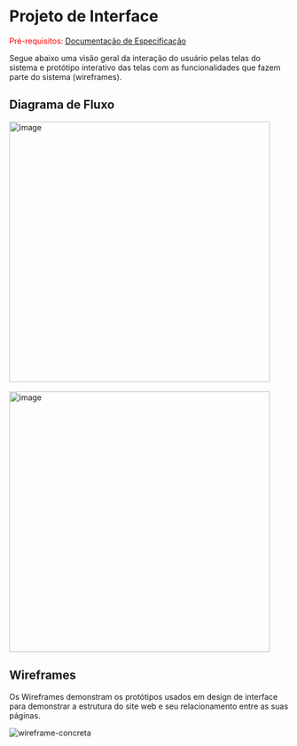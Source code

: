 
# Projeto de Interface

<span style="color:red">Pré-requisitos: <a href="2-Especificação do Projeto.md"> Documentação de Especificação</a></span>

Segue abaixo uma visão geral da interação do usuário pelas telas do sistema e protótipo interativo das telas com as funcionalidades que fazem parte do sistema (wireframes).

## Diagrama de Fluxo

<img width="470" alt="image" src="https://github.com/user-attachments/assets/45c6da4a-74b2-42da-8e75-1608a01088f4">
<br></br>
<img width="470" alt="image" src="https://github.com/user-attachments/assets/4bf25078-4f68-4080-9655-9a0e434a01ef">

## Wireframes
Os Wireframes demonstram os protótipos usados em design de interface para demonstrar a estrutura do site web e seu relacionamento entre as suas páginas. 

![wireframe-concreta](https://github.com/user-attachments/assets/7521dd91-8b60-4e85-ba20-30cd86b7bc66)

